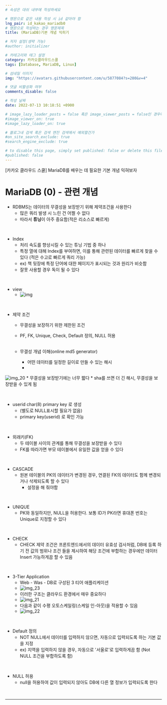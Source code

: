 ```yaml
---
# 속성은 대쉬 내부에 작성하세요

# 영문으로 같은 내용 작성 시 id 같아야 함
lng_pair: id_kakao_mariadb0
# 영문으로 작성하는 경우 영문제목
title: (MariaDB)기본 개념 익히기

# 저자 설정(생략 가능)
#author: initializer

# 카테고리와 태그 설정
category: 카카오클라우드스쿨
tags: [Database, MariaDB, Linux]

# 섬네일 이미지
img: "https://avatars.githubusercontent.com/u/5877084?s=280&v=4"

# 댓글 비활성화 여부
comments_disable: false

# 작성 날짜
date: 2022-07-13 10:18:51 +0900

# image_lazy_loader_posts = false 혹은 image_viewer_posts = false인 경우에만 사용하세요
#image_viewer_on: true
#image_lazy_loader_on: true

# 블로그내 검색 혹은 검색 엔진 검색에서 예외할건가
#on_site_search_exclude: true
#search_engine_exclude: true

# to disable this page, simply set published: false or delete this file
#published: false
---
```


<!-- outline-start -->

[카카오 클라우드 스쿨] MariaDB를 배우는 데 필요한 기본 개념 익혀보자

<!-- outline-end -->


# MariaDB (0) - 관련 개념

* RDBMS는 데이터의 무결성을 보장받기 위해 제약조건을 사용한다
  * 많은 쿼리 발생 시 느린 건 어쩔 수 없다
  * 따라서 **튜닝**이 아주 중요함(적은 리소스로 빠르게)

<br>

* Index
  * 처리 속도를 향상시킬 수 있는 튜닝 기법 중 하나
  * 특정 열에 대해 Index를 부여하면, 이를 통해 관련된 데이터를 빠르게 찾을 수 있다 (적은 수고로 빠르게 쿼리 가능)
  * ex) 책 뒷장에 특정 단어에 대한 페이지가 표시되는 것과 원리가 비슷함
  * 잘못 사용할 경우 독이 될 수 있다

<br>

* view
  * ![img](https://user-images.githubusercontent.com/104918800/178779132-f766a85f-8fe4-4c2d-9c7a-86941d23f4cc.png)

<br>

* 제약 조건
  * 무결성을 보장하기 위한 제한된 조건
  * PF, FK, Unique, Check, Default 정의, NULL 허용 <br><br>

  * 무결성 개념 이해(online md5 generator)
    * 어떤 데이터를 일정한 길이로 만들 수 있는 해시
    *
![img_20](https://user-images.githubusercontent.com/104918800/179400131-a53f88a9-fe15-4b7b-a2ff-9bd2b3f620c3.png)
    * 무결성을 보장받기에는 너무 짧다
    * sha를 쓰면 더 긴 해시, 무결성을 보장받을 수 있게 됨

<br>

* userid char(8) primary key 로 생성
  * (별도로 NULL표시할 필요가 없음)
  * primary key(userid) 로 확인 가능

<br>

* 외래키(FK)
  * 두 테이블 사이의 관계를 통해 무결성을 보장받을 수 있다
  * FK를 따라가면 부모 테이블에서 유일한 값을 얻을 수 있다

<br>

* CASCADE
  * 원본 테이블의 PK의 데이터가 변경된 경우, 연결된 FK의 데이터도 함께 변경되거나 삭제되도록 할 수 있다
    * 설정을 해 줘야함

<br>

* UNIQUE
  * PK와 동일하지만, NULL을 허용한다. 보통 ID가 PK라면 휴대폰 번호는 Unique로 지정할 수 있다

<br>

* CHECK
  * CHECK 제약 조건은 프론트엔드에서의 데이터 유효성 검사처럼, DB에 등록 하기 전 값의 범위나 조건 들을 제시하여 해당 조건에 부합하는 경우에만 데이터 Insert 가능하게끔 할 수 있음

<br>

* 3-Tier Application
  * Web - Was - DB로 구성된 3 티어 애플리케이션
  * ![img_23](https://user-images.githubusercontent.com/104918800/179400134-723156f3-3794-422e-b807-cd5834e9e308.png)
  * 이러한 구조는 클라우드 환경에서 매우 중요하다
  * ![img_21](https://user-images.githubusercontent.com/104918800/179400132-b6f4548e-0a41-4541-9eb8-ac0193cafa14.png)
  * 다음과 같이 수평 오토스케일링(스케일 인-아웃)을 적용할 수 있음
  * ![img_22](https://user-images.githubusercontent.com/104918800/179400133-e8c6c25f-9eb8-4604-a4a9-e5d63ab59ce2.png)

<br>

* Default 정의
  * NOT NULL에서 데이터를 입력하지 않으면, 자동으로 입력되도록 하는 기본 값을 지정
  * ex) 지역을 입력하지 않을 경우, 자동으로 '서울로'로 입력하게끔 함 (Not NULL 조건을 부합하도록 함)

<br>

* NULL 허용
  * null을 허용하여 값이 입력되지 않아도 DB에 다른 열 정보가 입력되도록 한다

<br>
<hr>
